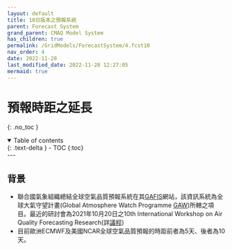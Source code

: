 ```yaml
---
layout: default
title: 10日版本之預報系統
parent: Forecast System
grand_parent: CMAQ Model System
has_children: true
permalink: /GridModels/ForecastSystem/4.fcst10
nav_order: 4
date: 2022-11-28
last_modified_date: 2022-11-28 12:27:05
mermaid: true
---
```


# 預報時距之延長

{: .no_toc }

<details open markdown="block">
  <summary>
    Table of contents
  </summary>
  {: .text-delta }
- TOC
{:toc}
</details>
---

## 背景

- 聯合國氣象組織總結全球空氣品質預報系統在其[GAFIS][GAFIS]網站，該資訊系統為全球大氣守望計畫(Global Atmosphere Watch Programme [GAW][GAW])所轄之項目。最近的研討會為2021年10月20日之10th International Workshop on Air Quality Forecasting Research(詳[議程](https://congresos.cuaieed.unam.mx/event/5/attachments/2/25/IWAQFR10_AGENDA%20%2810-16-21%29.pdf))
- 目前歐洲ECMWF及美國NCAR全球空氣品質預報的時距前者為5天、後者為10天。

[GAFIS]: <https://community.wmo.int/activity-areas/gaw/science-for-services/gafis> "Global Air Quality Forecasting and Information System (GAFIS)"
[GAW]: <https://community.wmo.int/activity-areas/gaw> "Global Atmosphere Watch Programme (GAW)"
